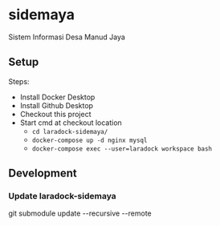 # sidemaya
Sistem Informasi Desa Manud Jaya

## Setup

Steps:
- Install Docker Desktop
- Install Github Desktop
- Checkout this project
- Start cmd at checkout location
    - `cd laradock-sidemaya/`
    - `docker-compose up -d nginx mysql`
    - `docker-compose exec --user=laradock workspace bash`


## Development

### Update laradock-sidemaya
git submodule update --recursive --remote